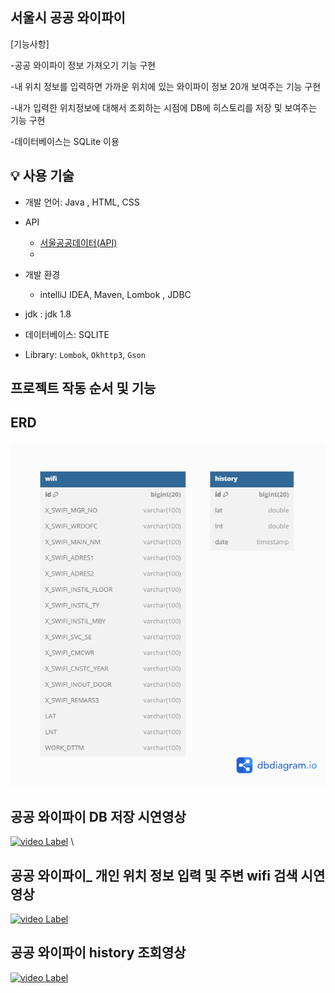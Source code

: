 ## 서울시 공공 와이파이 
[기능사항]

-공공 와이파이 정보 가져오기 기능 구현

-내 위치 정보를 입력하면 가까운 위치에 있는 와이파이 정보 20개 보여주는 기능 구현

-내가 입력한 위치정보에 대해서 조회하는 시점에 DB에 히스토리를 저장 및 보여주는 기능 구현

-데이터베이스는 SQLite 이용 


## 💡 사용 기술

- 개발 언어: Java , HTML, CSS

- API
    - [서울공공데이터(API)](https://data.seoul.go.kr/dataList/OA-20883/S/1/datasetView.do)
    - 
- 개발 환경
    - intelliJ IDEA, Maven, Lombok , JDBC

- jdk : jdk 1.8 

- 데이터베이스: SQLITE

- Library: `Lombok`, `Okhttp3`, `Gson`


##  프로젝트 작동 순서 및 기능


##  ERD
![Label](https://github.com/aihj/zerobase/blob/master/erd.png?raw=true)

## 공공 와이파이 DB 저장 시연영상
[![video Label](http://img.youtube.com/vi/jxV066ZRKK4/0.jpg)](https://youtu.be/jxV066ZRKK4)
\
## 공공 와이파이_ 개인 위치 정보 입력 및 주변 wifi 검색 시연 영상 
[![video Label](http://img.youtube.com/vi/xao8DnshT38/0.jpg)](https://youtu.be/xao8DnshT38)

## 공공 와이파이 history 조회영상
[![video Label](http://img.youtube.com/vi/g6iGpkfBwwA/0.jpg)](https://youtu.be/g6iGpkfBwwA)
